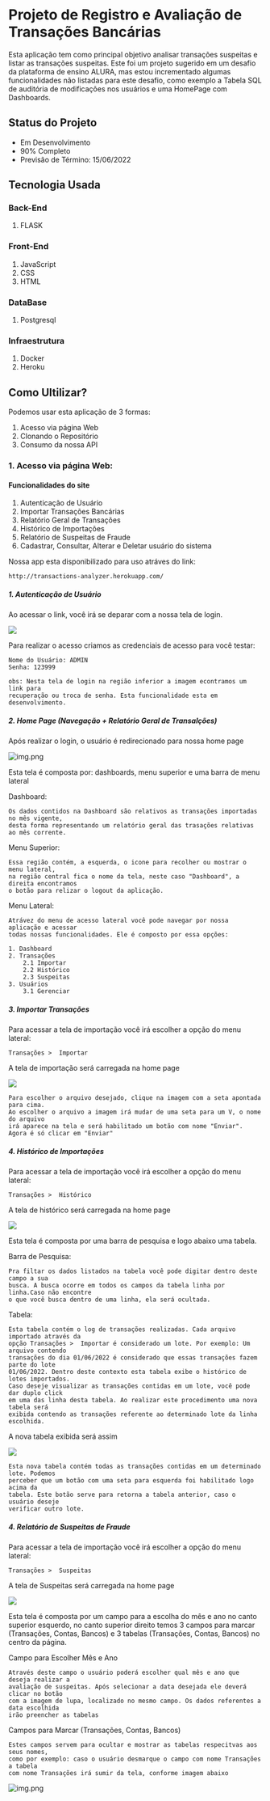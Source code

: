 # Projeto de Registro e Avaliação de Transações Bancárias

Esta aplicação tem como principal objetivo analisar transações suspeitas e listar
as transações suspeitas. Este foi um projeto sugerido em um desafio da plataforma
de ensino ALURA, mas estou incrementado algumas funcionalidades não listadas
para este desafio, como exemplo a Tabela SQL de auditória de modificações
nos usuários e uma HomePage com Dashboards.


## Status do Projeto

- Em Desenvolvimento
- 90% Completo
- Previsão de Término: 15/06/2022

## Tecnologia Usada

### Back-End

1. FLASK

### Front-End

1. JavaScript
2. CSS
3. HTML

### DataBase

1. Postgresql

### Infraestrutura

1. Docker
2. Heroku

## Como Ultilizar?

Podemos usar esta aplicação de 3 formas:

1. Acesso via página Web
2. Clonando o Repositório
3. Consumo da nossa API

### 1. Acesso via página Web:

#### Funcionalidades do site

1. Autenticação de Usuário
2. Importar Transações Bancárias
3. Relatório Geral de Transações
4. Histórico de Importações
5. Relatório de Suspeitas de Fraude
6. Cadastrar, Consultar, Alterar e Deletar usuário do sistema

Nossa app esta disponibilizado para uso atráves do link:

    http://transactions-analyzer.herokuapp.com/

##### 1. Autenticação de Usuário

Ao acessar o link, você irá se deparar com a nossa tela de login.

![](readme/images/login.png)

Para realizar o acesso criamos as credenciais de acesso para você testar:

    Nome do Usuário: ADMIN
    Senha: 123999

    obs: Nesta tela de login na região inferior a imagem econtramos um link para
    recuperação ou troca de senha. Esta funcionalidade esta em desenvolvimento.

##### 2. Home Page (Navegação + Relatório Geral de Transalções)

Após realizar o login, o usuário é redirecionado para nossa home page

![img.png](readme/images/home-page.png)

Esta tela é composta por: dashboards, menu superior e uma barra de menu lateral

Dashboard:

    Os dados contidos na Dashboard são relativos as transações importadas no mês vigente,
    desta forma representando um relatório geral das trasações relativas ao mês corrente.

Menu Superior:

    Essa região contém, a esquerda, o icone para recolher ou mostrar o menu lateral,
    na região central fica o nome da tela, neste caso "Dashboard", a direita encontramos
    o botão para relizar o logout da aplicação.

Menu Lateral:

    Atrávez do menu de acesso lateral você pode navegar por nossa aplicação e acessar
    todas nossas funcionalidades. Ele é composto por essa opções:
    
    1. Dashboard
    2. Transações
        2.1 Importar
        2.2 Histórico
        2.3 Suspeitas
    3. Usuários
        3.1 Gerenciar

##### 3. Importar Transações

Para acessar a tela de importação você irá escolher a opção do menu lateral:

    Transações >  Importar

A tela de importação será carregada na home page

![](readme/images/import-transactions.png)

    Para escolher o arquivo desejado, clique na imagem com a seta apontada para cima.
    Ao escolher o arquivo a imagem irá mudar de uma seta para um V, o nome do arquivo
    irá aparece na tela e será habilitado um botão com nome "Enviar".
    Agora é só clicar em "Enviar"


##### 4. Histórico de Importações

Para acessar a tela de importação você irá escolher a opção do menu lateral:

    Transações >  Histórico

A tela de histórico será carregada na home page

![](readme/images/transaction-log.png)

Esta tela é composta por uma barra de pesquisa e logo abaixo uma tabela.

Barra de Pesquisa:

    Pra filtar os dados listados na tabela você pode digitar dentro deste campo a sua
    busca. A busca ocorre em todos os campos da tabela linha por linha.Caso não encontre
    o que você busca dentro de uma linha, ela será ocultada. 

Tabela:
    
    Esta tabela contém o log de transações realizadas. Cada arquivo importado através da
    opção Transações >  Importar é considerado um lote. Por exemplo: Um arquivo contendo
    transações do dia 01/06/2022 é considerado que essas transações fazem parte do lote
    01/06/2022. Dentro deste contexto esta tabela exibe o histórico de lotes importados.
    Caso deseje visualizar as transações contidas em um lote, você pode dar duplo click
    em uma das linha desta tabela. Ao realizar este procedimento uma nova tabela será
    exibida contendo as transações referente ao determinado lote da linha escolhida.

A nova tabela exibida será assim

![](readme/images/transaction-described.png)

    Esta nova tabela contém todas as transações contidas em um determinado lote. Podemos
    perceber que um botão com uma seta para esquerda foi habilitado logo acima da
    tabela. Este botão serve para retorna a tabela anterior, caso o usuário deseje
    verificar outro lote.

##### 4. Relatório de Suspeitas de Fraude

Para acessar a tela de importação você irá escolher a opção do menu lateral:

    Transações >  Suspeitas

A tela de Suspeitas será carregada na home page

![](readme/images/suspect-transactions.png)

Esta tela é composta por um campo para a escolha do mês e ano no canto superior esquerdo,
no canto superior direito temos 3 campos para marcar (Transações, Contas, Bancos)
e 3 tabelas (Transações, Contas, Bancos) no centro da página.

Campo para Escolher Mês e Ano

    Através deste campo o usuário poderá escolher qual mês e ano que deseja realizar a
    avaliação de suspeitas. Após selecionar a data desejada ele deverá clicar no botão
    com a imagem de lupa, localizado no mesmo campo. Os dados referentes a data escolhida
    irão preencher as tabelas

Campos para Marcar (Transações, Contas, Bancos)

    Estes campos servem para ocultar e mostrar as tabelas respecitvas aos seus nomes,
    como por exemplo: caso o usuário desmarque o campo com nome Transações a tabela
    com nome Transações irá sumir da tela, conforme imagem abaixo

![img.png](readme/images/suspect-transaction-checkbox-exemple.png)